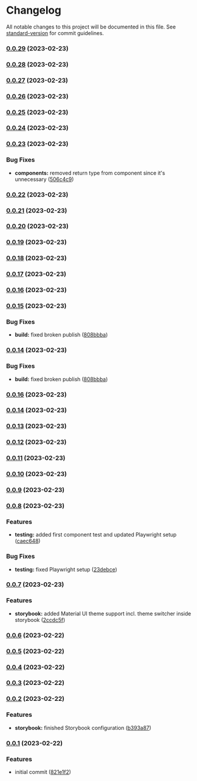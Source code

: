 # Changelog

All notable changes to this project will be documented in this file. See [standard-version](https://github.com/conventional-changelog/standard-version) for commit guidelines.

### [0.0.29](https://github.com/codingnomad-com/mui-components/compare/v0.0.28...v0.0.29) (2023-02-23)

### [0.0.28](https://github.com/codingnomad-com/mui-components/compare/v0.0.27...v0.0.28) (2023-02-23)

### [0.0.27](https://github.com/codingnomad-com/mui-components/compare/v0.0.26...v0.0.27) (2023-02-23)

### [0.0.26](https://github.com/codingnomad-com/mui-components/compare/v0.0.25...v0.0.26) (2023-02-23)

### [0.0.25](https://github.com/codingnomad-com/mui-components/compare/v0.0.24...v0.0.25) (2023-02-23)

### [0.0.24](https://github.com/codingnomad-com/mui-components/compare/v0.0.23...v0.0.24) (2023-02-23)

### [0.0.23](https://github.com/codingnomad-com/mui-components/compare/v0.0.22...v0.0.23) (2023-02-23)


### Bug Fixes

* **components:** removed return type from component since it's unnecessary ([506c4c9](https://github.com/codingnomad-com/mui-components/commit/506c4c9b9a704c0f4f401f220ecc5907951010fd))

### [0.0.22](https://github.com/codingnomad-com/mui-components/compare/v0.0.21...v0.0.22) (2023-02-23)

### [0.0.21](https://github.com/codingnomad-com/mui-components/compare/v0.0.20...v0.0.21) (2023-02-23)

### [0.0.20](https://github.com/codingnomad-com/mui-components/compare/v0.0.19...v0.0.20) (2023-02-23)

### [0.0.19](https://github.com/codingnomad-com/mui-components/compare/v0.0.18...v0.0.19) (2023-02-23)

### [0.0.18](https://github.com/codingnomad-com/mui-components/compare/v0.0.17...v0.0.18) (2023-02-23)

### [0.0.17](https://github.com/codingnomad-com/mui-components/compare/v0.0.15...v0.0.17) (2023-02-23)

### [0.0.16](https://github.com/codingnomad-com/mui-components/compare/v0.0.15...v0.0.16) (2023-02-23)

### [0.0.15](https://github.com/codingnomad-com/mui-components/compare/v0.0.16...v0.0.15) (2023-02-23)


### Bug Fixes

* **build:** fixed broken publish ([808bbba](https://github.com/codingnomad-com/mui-components/commit/808bbba2ec1b67146f3bcd3770ec53663d89c46e))

### [0.0.14](https://github.com/codingnomad-com/mui-components/compare/v0.0.16...v0.0.14) (2023-02-23)


### Bug Fixes

* **build:** fixed broken publish ([808bbba](https://github.com/codingnomad-com/mui-components/commit/808bbba2ec1b67146f3bcd3770ec53663d89c46e))

### [0.0.16](https://github.com/codingnomad-com/mui-components/compare/v0.0.14...v0.0.16) (2023-02-23)

### [0.0.14](https://github.com/codingnomad-com/mui-components/compare/v0.0.13...v0.0.14) (2023-02-23)

### [0.0.13](https://github.com/codingnomad-com/mui-components/compare/v0.0.12...v0.0.13) (2023-02-23)

### [0.0.12](https://github.com/codingnomad-com/mui-components/compare/v0.0.11...v0.0.12) (2023-02-23)

### [0.0.11](https://github.com/codingnomad-com/mui-components/compare/v0.0.10...v0.0.11) (2023-02-23)

### [0.0.10](https://github.com/codingnomad-com/mui-components/compare/v0.0.9...v0.0.10) (2023-02-23)

### [0.0.9](https://github.com/codingnomad-com/mui-components/compare/v0.0.8...v0.0.9) (2023-02-23)

### [0.0.8](https://github.com/codingnomad-com/mui-components/compare/v0.0.7...v0.0.8) (2023-02-23)


### Features

* **testing:** added first component test and updated Playwright setup ([caec648](https://github.com/codingnomad-com/mui-components/commit/caec6484932758139e4e9a812d4b1f943ee42a24))


### Bug Fixes

* **testing:** fixed Playwright setup ([23debce](https://github.com/codingnomad-com/mui-components/commit/23debce15f83b99df58a5aa2ae642cbaa701fa83))

### [0.0.7](https://github.com/codingnomad-com/mui-components/compare/v0.0.6...v0.0.7) (2023-02-23)


### Features

* **storybook:** added Material UI theme support incl. theme switcher inside storybook ([2ccdc5f](https://github.com/codingnomad-com/mui-components/commit/2ccdc5f9ae124b46d8ca1cc40374248c2067137b))

### [0.0.6](https://github.com/codingnomad-com/mui-components/compare/v0.0.5...v0.0.6) (2023-02-22)

### [0.0.5](https://github.com/codingnomad-com/mui-components/compare/v0.0.4...v0.0.5) (2023-02-22)

### [0.0.4](https://github.com/codingnomad-com/mui-components/compare/v0.0.3...v0.0.4) (2023-02-22)

### [0.0.3](https://github.com/codingnomad-com/mui-components/compare/v0.0.2...v0.0.3) (2023-02-22)

### [0.0.2](https://github.com/codingnomad-com/mui-components/compare/v0.0.1...v0.0.2) (2023-02-22)

### Features

- **storybook:** finished Storybook configuration ([b393a87](https://github.com/codingnomad-com/mui-components/commit/b393a870fdce40994bbd47c8e23e9a80efa6448d))

### [0.0.1](https://github.com/codingnomad-com/mui-components/compare/v0.0.2...v0.0.1) (2023-02-22)

### Features

- initial commit ([821e1f2](https://github.com/codingnomad-com/mui-components/commit/821e1f29af3469d28a711ccdc4bb95857c24146c))

